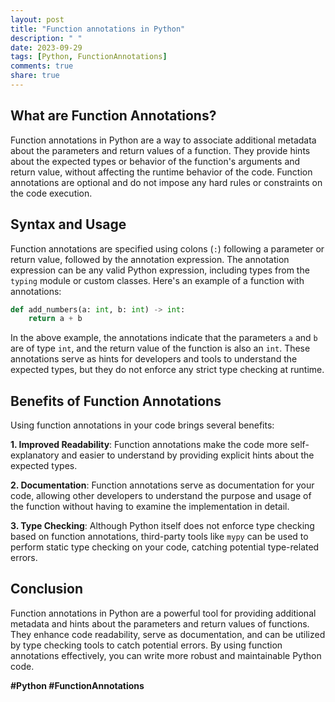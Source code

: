 ```yaml
---
layout: post
title: "Function annotations in Python"
description: " "
date: 2023-09-29
tags: [Python, FunctionAnnotations]
comments: true
share: true
---
```


## What are Function Annotations?
Function annotations in Python are a way to associate additional metadata about the parameters and return values of a function. They provide hints about the expected types or behavior of the function's arguments and return value, without affecting the runtime behavior of the code. Function annotations are optional and do not impose any hard rules or constraints on the code execution.

## Syntax and Usage
Function annotations are specified using colons (`:`) following a parameter or return value, followed by the annotation expression. The annotation expression can be any valid Python expression, including types from the `typing` module or custom classes. Here's an example of a function with annotations:

```python
def add_numbers(a: int, b: int) -> int:
    return a + b
```

In the above example, the annotations indicate that the parameters `a` and `b` are of type `int`, and the return value of the function is also an `int`. These annotations serve as hints for developers and tools to understand the expected types, but they do not enforce any strict type checking at runtime.

## Benefits of Function Annotations
Using function annotations in your code brings several benefits:

**1. Improved Readability**: Function annotations make the code more self-explanatory and easier to understand by providing explicit hints about the expected types.

**2. Documentation**: Function annotations serve as documentation for your code, allowing other developers to understand the purpose and usage of the function without having to examine the implementation in detail.

**3. Type Checking**: Although Python itself does not enforce type checking based on function annotations, third-party tools like `mypy` can be used to perform static type checking on your code, catching potential type-related errors.

## Conclusion
Function annotations in Python are a powerful tool for providing additional metadata and hints about the parameters and return values of functions. They enhance code readability, serve as documentation, and can be utilized by type checking tools to catch potential errors. By using function annotations effectively, you can write more robust and maintainable Python code.

**#Python #FunctionAnnotations**